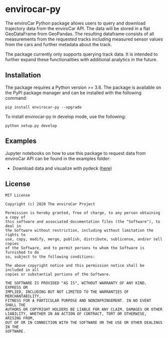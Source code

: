 # envirocar-py

The enviroCar Python package allows users to query and download trajectory data from the enviroCar API. The data will be stored in a flat GeoDataFrame from GeoPandas. The resulting dataframe consists of all measurements from the requested tracks including measured sensor values from the cars and further metadata about the track. 

The package currently only supports querying track data. It is intended to further expand these functionalities with additional analytics in the future.

## Installation

The package requires a Python version >= 3.6. The package is available on the PyPI package manager and can be installed with the following command:

```
pip install envirocar-py --upgrade
```

To install envirocar-py in develop mode, use the following:

```
python setup.py develop
```

## Examples
Jupyter notebooks on how to use this package to request data from enviroCar API can be found in the examples folder:
 * Download data and visualize with pydeck ([here](https://github.com/enviroCar/envirocar-py/blob/master/examples/api_request_deckgl.ipynb))

## License ##
    MIT License

    Copyright (c) 2020 The enviroCar Project

    Permission is hereby granted, free of charge, to any person obtaining a copy of
    this software and associated documentation files (the "Software"), to deal in
    the Software without restriction, including without limitation the rights to
    use, copy, modify, merge, publish, distribute, sublicense, and/or sell copies
    of the Software, and to permit persons to whom the Software is furnished to do
    so, subject to the following conditions:

    The above copyright notice and this permission notice shall be included in all
    copies or substantial portions of the Software.

    THE SOFTWARE IS PROVIDED "AS IS", WITHOUT WARRANTY OF ANY KIND, EXPRESS OR
    IMPLIED, INCLUDING BUT NOT LIMITED TO THE WARRANTIES OF MERCHANTABILITY,
    FITNESS FOR A PARTICULAR PURPOSE AND NONINFRINGEMENT. IN NO EVENT SHALL THE
    AUTHORS OR COPYRIGHT HOLDERS BE LIABLE FOR ANY CLAIM, DAMAGES OR OTHER
    LIABILITY, WHETHER IN AN ACTION OF CONTRACT, TORT OR OTHERWISE, ARISING FROM,
    OUT OF OR IN CONNECTION WITH THE SOFTWARE OR THE USE OR OTHER DEALINGS IN THE
    SOFTWARE.
